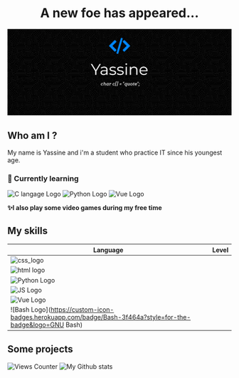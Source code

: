 <h1 align="center"> A new foe has appeared... </h1>
<img src="https://github.com/Yass1G1/Yass1G1/blob/main/Banner_Github_blue.jpg" alt="My Github Banner" />

## Who am I ?
My name is Yassine and i'm a student who practice IT since his youngest age.
<br>
### 🌱 Currently learning
![C langage Logo](https://custom-icon-badges.herokuapp.com/badge/C%20language-5d6cbf?style=for-the-badge&logo=C)
![Python Logo](https://custom-icon-badges.herokuapp.com/badge/Python-366e9e?style=for-the-badge&logo=python&logoColor=white)
![Vue Logo](https://custom-icon-badges.herokuapp.com/badge/Vue-34495E?style=for-the-badge&logo=Vue.js)

**✨I also play some video games during my free time**

## My skills
| Language                                                                                                                    | Level |
| ----------------------------------------------------------------------------------------------------------------------------|-------|
| ![css_logo](https://custom-icon-badges.herokuapp.com/badge/CSS3-1471b6?style=for-the-badge&logo=css)                        ||
| ![html logo](https://custom-icon-badges.herokuapp.com/badge/HTML5-f0642b?style=for-the-badge&logo=html)                     ||
| ![Python Logo](https://custom-icon-badges.herokuapp.com/badge/Python-366e9e?style=for-the-badge&logo=python&logoColor=white)||
| ![JS Logo](https://custom-icon-badges.herokuapp.com/badge/JS-e5bc00?style=for-the-badge&logo=js)                            ||
| ![Vue Logo](https://custom-icon-badges.herokuapp.com/badge/Vue-34495E?style=for-the-badge&logo=Vue.js)                      ||
| ![Bash Logo](https://custom-icon-badges.herokuapp.com/badge/Bash-3f464a?style=for-the-badge&logo=GNU Bash)                  ||

## Some projects


<!-- Stats -->
![Views Counter](https://komarev.com/ghpvc/?username=Yass1G1)
![My Github stats](https://github-readme-stats.vercel.app/api?username=Yass1G1&show_icons=true&hide_border=true&theme=github_dark)
